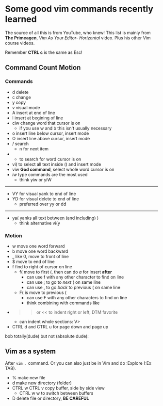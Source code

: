 # Some good vim commands recently learned

The source of all this is from YouTube, who knew! This list is mainly from **The Primeagen**, *Vim As Your Editor- Horizontal* video. Plus his other Vim course videos.

Remember **CTRL c** is the same as Esc!

## Command Count Motion

### Commands

- d delete
- c change
- y copy
- v visual mode
- A insert at end of line
- I insert at begining of line
- ciw change word that cursor is on
    - if you use w and b this isn't usually necessary
- o insert line below cursor, insert mode
- O insert line above cursor, insert mode
- / search
    - n for next item
- * to search for word cursor is on
- vi( to select all text inside () and insert mode
- viw **God command**, select whole word cursor is on
- *iw* type commands are the most used
    - think yiw or yiW
----
- VY for visual yank to end of line
- YD for visual delete to end of line
    - preferred over yy or dd
----
- ya( yanks all text between (and including) )
    - think alternative vi(y

### Motion

- w move one word forward
- b move one word backward
- _ like 0, move to front of line
- $ move to end of line
- f find to right of cursor on line
    - f( move to first (, then can do *a* for insert **after**
        - can use f with any other character to find on line
        - can use ; to go to *next* ( on same line
        - can use , to go *back* to previous ( on same line
    - F( is move to previous (
        - can use F with any other characters to find on line
        - think combining with commands like 
- >> or << to indent right or left, DTM favorite
    - can indent whole sections: V>
- CTRL d and CTRL u for page down and page up

bob totally(dude) but not (absolute dude):

## Vim as a system

After `vim .` command. Or you can also just be in Vim and do :Explore (:Ex TAB).

- % make new file
- d make new directory (folder)
- CTRL w CTRL v copy buffer, side by side view
    - CTRL w w to switch between buffers
- D delete file or directory, **BE CAREFUL**


